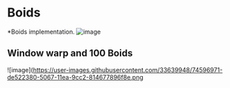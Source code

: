 # Boids
*Boids implementation.
![image](https://user-images.githubusercontent.com/33639948/74019812-4ab68e00-49a9-11ea-9484-5e1f40c6a6e4.png)

## Window warp and 100 Boids
![image](https://user-images.githubusercontent.com/33639948/74596971-de522380-5067-11ea-9cc2-814677896f8e.png
